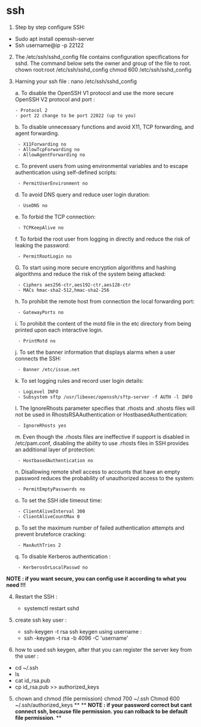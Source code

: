 # ssh
1. Step by step configure SSH:
 - Sudo apt install openssh-server
 - Ssh username@ip -p 22122 
2. The /etc/ssh/sshd_config file contains configuration specifications for sshd. The
command below sets the owner and group of the file to root.
chown root:root /etc/ssh/sshd_config
chmod 600 /etc/ssh/sshd_config
3. Harning your ssh file : nano /etc/ssh/sshd_config

    a. To disable the OpenSSH V1 protocol and use the more secure OpenSSH V2
       protocol and port :
       
       - Protocol 2
       - port 22 change to be port 22022 (up to you)

    b. To disable unnecessary functions and avoid X11, TCP forwarding, and agent
        forwarding.
        
        - X11Forwarding no
        - AllowTcpForwarding no
        - AllowAgentForwarding no


     c. To prevent users from using environmental variables and to escape authentication
        using self-defined scripts:
        
        - PermitUserEnvironment no


     d. To avoid DNS query and reduce user login duration:
     
        - UseDNS no


     e. To forbid the TCP connection:
     
        - TCPKeepAlive no


     f. To forbid the root user from logging in directly and reduce the risk of leaking the
         password:
         
        - PermitRootLogin no


     G. To start using more secure encryption algorithms and hashing algorithms and
        reduce the risk of the system being attacked:
        
        - Ciphers aes256-ctr,aes192-ctr,aes128-ctr
        - MACs hmac-sha2-512,hmac-sha2-256


    h. To prohibit the remote host from connection the local forwarding port:
    
        - GatewayPorts no


    i. To prohibit the content of the motd file in the etc directory from being printed upon
        each interactive login.
        
        - PrintMotd no


    j. To set the banner information that displays alarms when a user connects the SSH:
    
        - Banner /etc/issue.net


    k. To set logging rules and record user login details:
    
        - LogLevel INFO
        - Subsystem sftp /usr/libexec/openssh/sftp-server -f AUTH -l INFO


    l. The IgnoreRhosts parameter specifies that .rhosts and .shosts files will not be used
       in RhostsRSAAuthentication or HostbasedAuthentication:
       
        - IgnoreRhosts yes


    m. Even though the .rhosts files are ineffective if support is disabled in /etc/pam.conf,
        disabling the ability to use .rhosts files in SSH provides an additional layer of protection:
        
        - HostbasedAuthentication no


    n. Disallowing remote shell access to accounts that have an empty password reduces the probability of unauthorized access to the system:
    
        - PermitEmptyPasswords no


    o. To set the SSH idle timeout time:
    
        - ClientAliveInterval 300
        - ClientAliveCountMax 0


    p. To set the maximum number of failed authentication attempts and prevent bruteforce cracking:
    
        - MaxAuthTries 2


    q. To disable Kerberos authentication :
    
        - KerberosOrLocalPasswd no


**NOTE : if you want secure, you can config use it according to what you need !!!**

4. Restart the SSH :
    - systemctl restart sshd
5. create ssh key user : 
    - ssh-keygen -t rsa
  ssh keygen using username :
    - ssh -keygen -t rsa -b 4096 -C 'username'

4. how to used ssh keygen, after that you can register the server key from the user :
  - cd ~/.ssh
  - ls
  - cat id_rsa.pub 
  - cp id_rsa.pub >> authorized_keys

5. chown and chmod (file permission) 
    chmod 700 ~/.ssh
    Chmod 600 ~/.ssh/authorized_keys
    **
** **NOTE : if your password correct but cant connect ssh, because file permission. you can rolback to be default file permission**.
**

